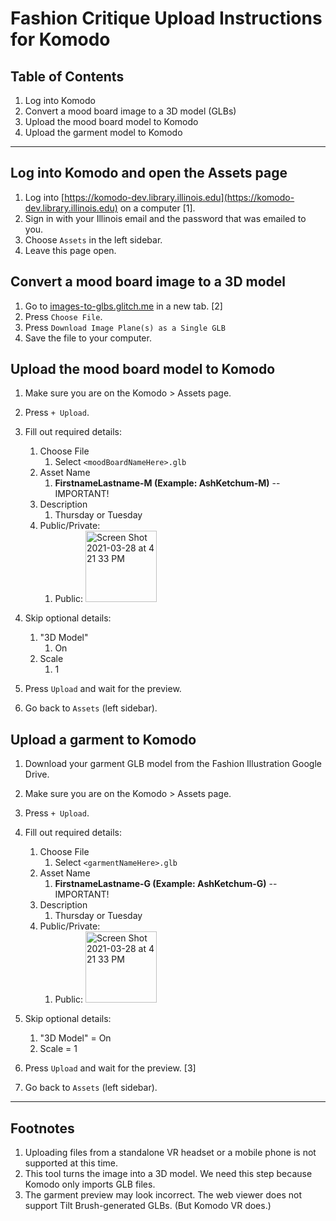 # Fashion Critique Upload Instructions for Komodo

## Table of Contents

1. Log into Komodo
1. Convert a mood board image to a 3D model (GLBs)
3. Upload the mood board model to Komodo
4. Upload the garment model to Komodo

___

## Log into Komodo and open the Assets page

1. Log into [https://komodo-dev.library.illinois.edu](https://komodo-dev.library.illinois.edu) on a computer [1].
2. Sign in with your Illinois email and the password that was emailed to you.
3. Choose `Assets` in the left sidebar.
4. Leave this page open. 

## Convert a mood board image to a 3D model

1. Go to [images-to-glbs.glitch.me](http://images-to-glbs.glitch.me) in a new tab. [2]
2. Press `Choose File`.
3. Press `Download Image Plane(s) as a Single GLB`
4. Save the file to your computer.

## Upload the mood board model to Komodo

1. Make sure you are on the Komodo > Assets page.
3. Press `+ Upload`.
4. Fill out required details: 
   1. Choose File 
      1. Select `<moodBoardNameHere>.glb`
   2. Asset Name
      1. **FirstnameLastname-M (Example: AshKetchum-M)**  -- IMPORTANT!
   3. Description 
      1. Thursday or Tuesday
   4. Public/Private:
      1. Public: <img width="114" alt="Screen Shot 2021-03-28 at 4 21 33 PM" src="https://user-images.githubusercontent.com/8165314/112768416-ab57be80-8fe1-11eb-81d8-55ed894a1dbb.png">

5. Skip optional details: 
   1. "3D Model"
      1. On
   2. Scale
      1. 1
6. Press `Upload` and wait for the preview.
7. Go back to `Assets` (left sidebar).

## Upload a garment to Komodo

1. Download your garment GLB model from the Fashion Illustration Google Drive. 
2. Make sure you are on the Komodo > Assets page.
3. Press `+ Upload`.
4. Fill out required details: 
   1. Choose File 
      1. Select `<garmentNameHere>.glb`
   2. Asset Name
      1. **FirstnameLastname-G (Example: AshKetchum-G)** -- IMPORTANT!
   3. Description 
      1. Thursday or Tuesday
   4. Public/Private:
      1. Public: <img width="114" alt="Screen Shot 2021-03-28 at 4 21 33 PM" src="https://user-images.githubusercontent.com/8165314/112768416-ab57be80-8fe1-11eb-81d8-55ed894a1dbb.png">

5. Skip optional details: 
   1. "3D Model" = On
   2. Scale = 1
6. Press `Upload` and wait for the preview. [3]
7. Go back to `Assets` (left sidebar).
___

## Footnotes
1. Uploading files from a standalone VR headset or a mobile phone is not supported at this time.
2. This tool turns the image into a 3D model. We need this step because Komodo only imports GLB files. 
3. The garment preview may look incorrect. The web viewer does not support Tilt Brush-generated GLBs. (But Komodo VR does.)

